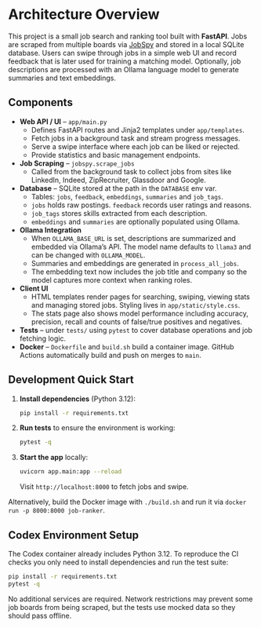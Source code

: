 # Architecture Overview

This project is a small job search and ranking tool built with **FastAPI**. Jobs are scraped from multiple boards via [JobSpy](https://pypi.org/project/python-jobspy/) and stored in a local SQLite database. Users can swipe through jobs in a simple web UI and record feedback that is later used for training a matching model. Optionally, job descriptions are processed with an Ollama language model to generate summaries and text embeddings.

## Components

- **Web API / UI** – `app/main.py`
  - Defines FastAPI routes and Jinja2 templates under `app/templates`.
  - Fetch jobs in a background task and stream progress messages.
  - Serve a swipe interface where each job can be liked or rejected.
  - Provide statistics and basic management endpoints.
- **Job Scraping** – `jobspy.scrape_jobs`
  - Called from the background task to collect jobs from sites like LinkedIn, Indeed, ZipRecruiter, Glassdoor and Google.
- **Database** – SQLite stored at the path in the `DATABASE` env var.
  - Tables: `jobs`, `feedback`, `embeddings`, `summaries` and `job_tags`.
  - `jobs` holds raw postings. `feedback` records user ratings and reasons.
  - `job_tags` stores skills extracted from each description.
  - `embeddings` and `summaries` are optionally populated using Ollama.
- **Ollama Integration**
  - When `OLLAMA_BASE_URL` is set, descriptions are summarized and embedded via Ollama’s API. The model name defaults to `llama3` and can be changed with `OLLAMA_MODEL`.
  - Summaries and embeddings are generated in `process_all_jobs`.
  - The embedding text now includes the job title and company so the model
    captures more context when ranking roles.
- **Client UI**
  - HTML templates render pages for searching, swiping, viewing stats and managing stored jobs. Styling lives in `app/static/style.css`.
  - The stats page also shows model performance including accuracy, precision, recall and counts of false/true positives and negatives.
- **Tests** – under `tests/` using `pytest` to cover database operations and job fetching logic.
- **Docker** – `Dockerfile` and `build.sh` build a container image. GitHub Actions automatically build and push on merges to `main`.

## Development Quick Start

1. **Install dependencies** (Python 3.12):
   ```bash
   pip install -r requirements.txt
   ```
2. **Run tests** to ensure the environment is working:
   ```bash
   pytest -q
   ```
3. **Start the app** locally:
   ```bash
   uvicorn app.main:app --reload
   ```
   Visit `http://localhost:8000` to fetch jobs and swipe.

Alternatively, build the Docker image with `./build.sh` and run it via `docker run -p 8000:8000 job-ranker`.

## Codex Environment Setup

The Codex container already includes Python 3.12. To reproduce the CI checks you only need to install dependencies and run the test suite:

```bash
pip install -r requirements.txt
pytest -q
```

No additional services are required. Network restrictions may prevent some job boards from being scraped, but the tests use mocked data so they should pass offline.

